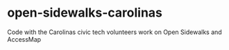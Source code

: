 # open-sidewalks-carolinas
Code with the Carolinas civic tech volunteers work on Open Sidewalks and AccessMap
